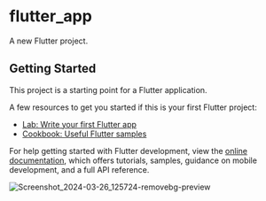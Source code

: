# flutter_app

A new Flutter project.

## Getting Started

This project is a starting point for a Flutter application.

A few resources to get you started if this is your first Flutter project:

- [Lab: Write your first Flutter app](https://docs.flutter.dev/get-started/codelab)
- [Cookbook: Useful Flutter samples](https://docs.flutter.dev/cookbook)

For help getting started with Flutter development, view the
[online documentation](https://docs.flutter.dev/), which offers tutorials,
samples, guidance on mobile development, and a full API reference.

![Screenshot_2024-03-26_125724-removebg-preview](https://github.com/AishwaryaBaisane/flutter_app/assets/149373597/5ab4e095-b1ad-4944-999d-dde97bd97af2)



